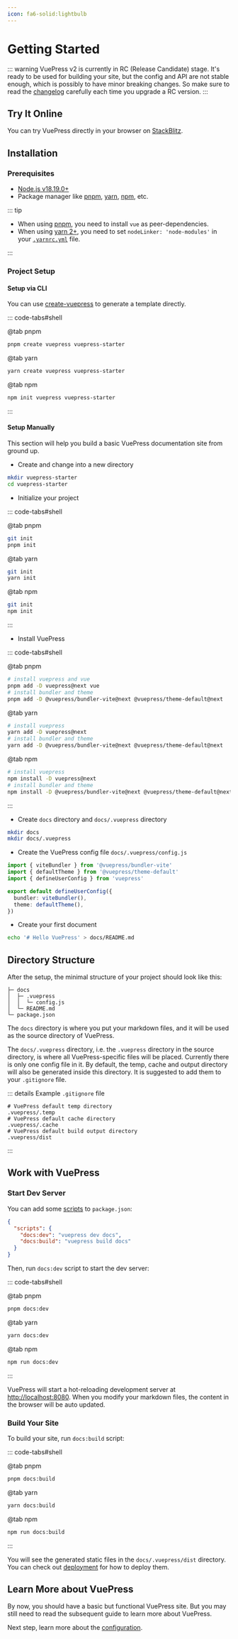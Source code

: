 ```yaml
---
icon: fa6-solid:lightbulb
---
```


# Getting Started

::: warning
VuePress v2 is currently in RC (Release Candidate) stage. It's ready to be used for building your site, but the config and API are not stable enough, which is possibly to have minor breaking changes. So make sure to read the [changelog](https://github.com/vuepress/core/blob/main/CHANGELOG.md) carefully each time you upgrade a RC version.
:::

## Try It Online

You can try VuePress directly in your browser on [StackBlitz](https://stackblitz.com/fork/vuepress).

## Installation

### Prerequisites

- [Node.js v18.19.0+](https://nodejs.org/)
- Package manager like [pnpm](https://pnpm.io), [yarn](https://classic.yarnpkg.com/en/), [npm](https://www.npmjs.com), etc.

::: tip

- When using [pnpm](https://pnpm.io/), you need to install `vue` as peer-dependencies.
- When using [yarn 2+](https://yarnpkg.com/), you need to set `nodeLinker: 'node-modules'` in your [`.yarnrc.yml`](https://yarnpkg.com/configuration/yarnrc#nodeLinker) file.

:::

### Project Setup

#### Setup via CLI

You can use [create-vuepress](https://www.npmjs.com/package/create-vuepress) to generate a template directly.

::: code-tabs#shell

@tab pnpm

```bash
pnpm create vuepress vuepress-starter
```

@tab yarn

```bash
yarn create vuepress vuepress-starter
```

@tab npm

```bash
npm init vuepress vuepress-starter
```

:::

#### Setup Manually

This section will help you build a basic VuePress documentation site from ground up.

- Create and change into a new directory

```bash
mkdir vuepress-starter
cd vuepress-starter
```

- Initialize your project

::: code-tabs#shell

@tab pnpm

```bash
git init
pnpm init
```

@tab yarn

```bash
git init
yarn init
```

@tab npm

```bash
git init
npm init
```

:::

- Install VuePress

::: code-tabs#shell

@tab pnpm

```bash
# install vuepress and vue
pnpm add -D vuepress@next vue
# install bundler and theme
pnpm add -D @vuepress/bundler-vite@next @vuepress/theme-default@next
```

@tab yarn

```bash
# install vuepress
yarn add -D vuepress@next
# install bundler and theme
yarn add -D @vuepress/bundler-vite@next @vuepress/theme-default@next
```

@tab npm

```bash
# install vuepress
npm install -D vuepress@next
# install bundler and theme
npm install -D @vuepress/bundler-vite@next @vuepress/theme-default@next
```

:::

- Create `docs` directory and `docs/.vuepress` directory

```bash
mkdir docs
mkdir docs/.vuepress
```

- Create the VuePress config file `docs/.vuepress/config.js`

```ts
import { viteBundler } from '@vuepress/bundler-vite'
import { defaultTheme } from '@vuepress/theme-default'
import { defineUserConfig } from 'vuepress'

export default defineUserConfig({
  bundler: viteBundler(),
  theme: defaultTheme(),
})
```

- Create your first document

```bash
echo '# Hello VuePress' > docs/README.md
```

## Directory Structure

After the setup, the minimal structure of your project should look like this:

```
├─ docs
│  ├─ .vuepress
│  │  └─ config.js
│  └─ README.md
└─ package.json
```

The `docs` directory is where you put your markdown files, and it will be used as the source directory of VuePress.

The `docs/.vuepress` directory, i.e. the `.vuepress` directory in the source directory, is where all VuePress-specific files will be placed. Currently there is only one config file in it. By default, the temp, cache and output directory will also be generated inside this directory. It is suggested to add them to your `.gitignore` file.

::: details Example `.gitignore` file

```
# VuePress default temp directory
.vuepress/.temp
# VuePress default cache directory
.vuepress/.cache
# VuePress default build output directory
.vuepress/dist
```

:::

## Work with VuePress

### Start Dev Server

You can add some [scripts](https://classic.yarnpkg.com/en/docs/package-json#toc-scripts) to `package.json`:

```json
{
  "scripts": {
    "docs:dev": "vuepress dev docs",
    "docs:build": "vuepress build docs"
  }
}
```

Then, run `docs:dev` script to start the dev server:

::: code-tabs#shell

@tab pnpm

```bash
pnpm docs:dev
```

@tab yarn

```bash
yarn docs:dev
```

@tab npm

```bash
npm run docs:dev
```

:::

VuePress will start a hot-reloading development server at [http://localhost:8080](http://localhost:8080). When you modify your markdown files, the content in the browser will be auto updated.

### Build Your Site

To build your site, run `docs:build` script:

::: code-tabs#shell

@tab pnpm

```bash
pnpm docs:build
```

@tab yarn

```bash
yarn docs:build
```

@tab npm

```bash
npm run docs:build
```

:::

You will see the generated static files in the `docs/.vuepress/dist` directory. You can check out [deployment](./deployment.md) for how to deploy them.

## Learn More about VuePress

By now, you should have a basic but functional VuePress site. But you may still need to read the subsequent guide to learn more about VuePress.

Next step, learn more about the [configuration](./configuration.md).
